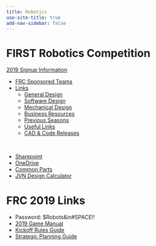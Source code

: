 ```yaml
---
title: Robotics
use-site-title: true
add-nav-sidebar: false
---
```


# FIRST Robotics Competition

[2019 Signup Information](/signup)

- [FRC Sponsored Teams](teams)
- [Links](frc)
  - [General Design](frc#general-design)
  - [Software Design](frc#software-design)
  - [Mechanical Design](frc#mechanical-design)
  - [Business Resources](frc#business-resources)
  - [Previous Seasons](frc#previous-seasons)
  - [Useful Links](frc#useful-links)
  - [CAD & Code Releases](releases)

<br/>

- [Sharepoint](http://stemalliancefm.sharepoint.com)
- [OneDrive](https://stemalliancefm.sharepoint.com/Shared%20Documents/Public)
- [Common Parts](https://stemalliancefm.sharepoint.com/:x:/g/Ea5EOF0VX_JAmCGOtX4BvDoBYghXrjvr5O3XPfbIlR7H2A?e=zqJ8iP)
- [JVN Design Calculator](https://stemalliancefm.sharepoint.com/:x:/g/EewyzJDrZIxDsmBORHm_m90Bo28muJ1jN1SF8FWgpJioUQ?e=IpNBJd)

# FRC 2019 Links

- Password: $Robots&in#SPACE!!
- [2019 Game Manual](https://firstfrc.blob.core.windows.net/frc2019/Manual/2019FRCGameSeasonManual.pdf)
- [Kickoff Rules Guide](https://stemalliancefm.sharepoint.com/:b:/g/EVkTjMiiwHhMuGZ6c77CmxoBsjaNZ5oup2yseDhsR0hnnA?e=Q6LiTQ)
- [Strategic Planning Guide](https://stemalliancefm.sharepoint.com/:b:/g/EUuqRlxPYllCicEKXl6SSMQBNZAjo9WNQO9PvL-gXq300A?e=asyCiL)
